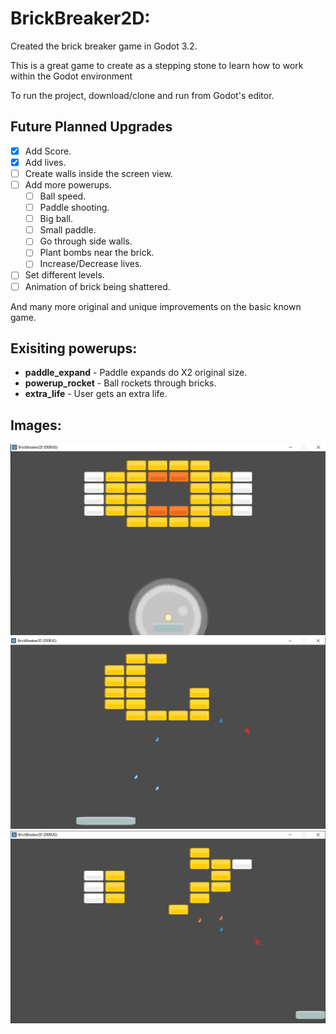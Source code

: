 # BrickBreaker2D:

Created the brick breaker game in Godot 3.2.

This is a great game to create as a stepping stone to learn how to work within the Godot environment

To run the project, download/clone and run from Godot's editor.

## Future Planned Upgrades
- [x] Add Score.
- [x] Add lives.
- [ ] Create walls inside the screen view.
- [ ] Add more powerups.
	- [ ] Ball speed.
	- [ ] Paddle shooting.
	- [ ] Big ball.
	- [ ] Small paddle.
	- [ ] Go through side walls.
	- [ ] Plant bombs near the brick.
	- [ ] Increase/Decrease lives.
- [ ] Set different levels.
- [ ] Animation of brick being shattered.

And many more original and unique improvements on the basic known game.


## Exisiting powerups:

- **paddle_expand** - Paddle expands do X2 original size.
- **powerup_rocket** - Ball rockets through bricks.
- **extra_life** - User gets an extra life.


##  Images:
<img  src="Images/game_init.png" width="600" >
<img  src="Images/in_game_lvl_1.png" width="600" >
<img  src="Images/in_game_lvl_1_2.png" width="600" >